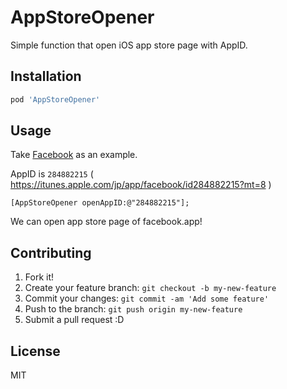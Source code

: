 # AppStoreOpener

Simple function that open iOS app store page with AppID.

## Installation

``` sh
pod 'AppStoreOpener'
```

## Usage

Take [Facebook](https://itunes.apple.com/jp/app/facebook/id284882215?mt=8 "Facebook") as an example.

AppID is `284882215` ( https://itunes.apple.com/jp/app/facebook/id284882215?mt=8 )

``` objc
[AppStoreOpener openAppID:@"284882215"];
```

We can open app store page of facebook.app!


## Contributing

1. Fork it!
2. Create your feature branch: `git checkout -b my-new-feature`
3. Commit your changes: `git commit -am 'Add some feature'`
4. Push to the branch: `git push origin my-new-feature`
5. Submit a pull request :D

## License

MIT